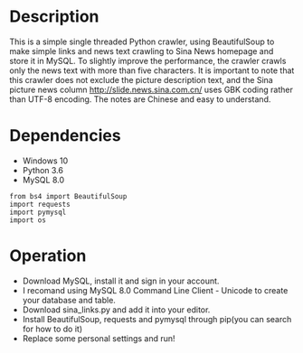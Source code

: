 # Description
This is a simple single threaded Python crawler, using BeautifulSoup to make simple links and news text crawling to Sina News homepage and store it in MySQL. To slightly improve the performance, the crawler crawls only the news text with more than five characters. It is important to note that this crawler does not exclude the picture description text, and the Sina picture news column http://slide.news.sina.com.cn/ uses GBK coding rather than UTF-8 encoding. The notes are Chinese and easy to understand.


# Dependencies
+ Windows 10
+ Python 3.6
+ MySQL 8.0

```
from bs4 import BeautifulSoup
import requests
import pymysql
import os
```

# Operation
+ Download MySQL, install it and sign in your account.
+ I recomand using MySQL 8.0 Command Line Client - Unicode to create your database and table.
+ Download sina_links.py and add it into your editor.
+ Install BeautifulSoup, requests and pymysql through pip(you can search for how to do it)
+ Replace some personal settings and run!